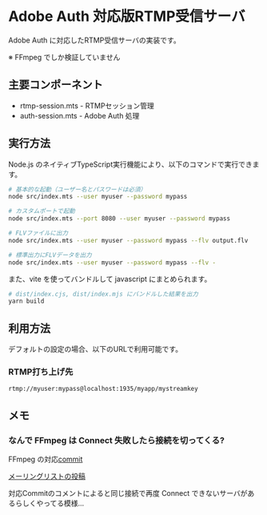 # Adobe Auth 対応版RTMP受信サーバ

Adobe Auth に対応したRTMP受信サーバの実装です。

※ FFmpeg でしか検証していません

## 主要コンポーネント

- rtmp-session.mts - RTMPセッション管理
- auth-session.mts - Adobe Auth 処理


## 実行方法

Node.js のネイティブTypeScript実行機能により、以下のコマンドで実行できます。

```bash
# 基本的な起動（ユーザー名とパスワードは必須）
node src/index.mts --user myuser --password mypass

# カスタムポートで起動
node src/index.mts --port 8080 --user myuser --password mypass

# FLVファイルに出力
node src/index.mts --user myuser --password mypass --flv output.flv

# 標準出力にFLVデータを出力
node src/index.mts --user myuser --password mypass --flv -
```

また、vite を使ってバンドルして javascript にまとめられます。

```bash
# dist/index.cjs, dist/index.mjs にバンドルした結果を出力
yarn build
```

## 利用方法

デフォルトの設定の場合、以下のURLで利用可能です。

### RTMP打ち上げ先
```
rtmp://myuser:mypass@localhost:1935/myapp/mystreamkey
```

## メモ

### なんで FFmpeg は Connect 失敗したら接続を切ってくる?

FFmpeg の対応[commit](https://github.com/FFmpeg/FFmpeg/commit/08225d01262b638e1c4c86679a1375e02123fd4d)

[メーリングリストの投稿](https://lists.ffmpeg.org/pipermail/ffmpeg-cvslog/2013-January/058790.html)

対応Commitのコメントによると同じ接続で再度 Connect できないサーバがあるらしくやってる模様...
